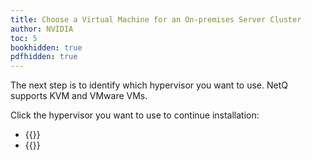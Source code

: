 ```yaml
---
title: Choose a Virtual Machine for an On-premises Server Cluster
author: NVIDIA
toc: 5
bookhidden: true
pdfhidden: true
---
```

The next step is to identify which hypervisor you want to use. NetQ supports KVM and VMware VMs.

Click the hypervisor you want to use to continue installation:

- {{<link title="Set Up Your KVM Virtual Machine for an On-premises Server Cluster" text="Use KVM">}}
- {{<link title="Set Up Your VMware Virtual Machine for an On-premises Server Cluster" text="Use VMware">}}
